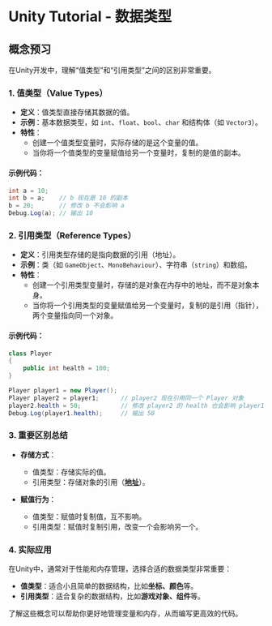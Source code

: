 # Unity Tutorial - 数据类型

## 概念预习

在Unity开发中，理解“值类型”和“引用类型”之间的区别非常重要。

### 1. 值类型（Value Types）

- **定义**：值类型直接存储其数据的值。
- **示例**：基本数据类型，如 `int`、`float`、`bool`、`char` 和结构体（如 `Vector3`）。
- **特性**：
  - 创建一个值类型变量时，实际存储的是这个变量的值。
  - 当你将一个值类型的变量赋值给另一个变量时，复制的是值的副本。

#### 示例代码：

```csharp
int a = 10;
int b = a;    // b 现在是 10 的副本
b = 20;       // 修改 b 不会影响 a
Debug.Log(a); // 输出 10
```

### 2. 引用类型（Reference Types）

- **定义**：引用类型存储的是指向数据的引用（地址）。
- **示例**：类（如 `GameObject`、`MonoBehaviour`）、字符串（`string`）和数组。
- **特性**：
  - 创建一个引用类型变量时，存储的是对象在内存中的地址，而不是对象本身。
  - 当你将一个引用类型的变量赋值给另一个变量时，复制的是引用（指针），两个变量指向同一个对象。

#### 示例代码：

```csharp
class Player
{
    public int health = 100;
}

Player player1 = new Player();
Player player2 = player1;      // player2 现在引用同一个 Player 对象
player2.health = 50;           // 修改 player2 的 health 也会影响 player1
Debug.Log(player1.health);     // 输出 50
```

### 3. 重要区别总结

- **存储方式**：
  - 值类型：存储实际的值。
  - 引用类型：存储对象的引用（**<u>地址</u>**）。

- **赋值行为**：
  - 值类型：赋值时复制值，互不影响。
  - 引用类型：赋值时复制引用，改变一个会影响另一个。

### 4. 实际应用

在Unity中，通常对于性能和内存管理，选择合适的数据类型非常重要：

- **值类型**：适合小且简单的数据结构，比如**坐标、颜色**等。
- **引用类型**：适合复杂的数据结构，比如**游戏对象、组件**等。

了解这些概念可以帮助你更好地管理变量和内存，从而编写更高效的代码。
